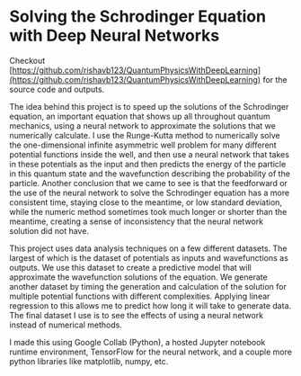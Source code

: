 # Solving the Schrodinger Equation with Deep Neural Networks

Checkout [https://github.com/rishavb123/QuantumPhysicsWithDeepLearning](https://github.com/rishavb123/QuantumPhysicsWithDeepLearning) for the source code and outputs.

The idea behind this project is to speed up the solutions of the Schrodinger equation, an important equation that shows up all throughout quantum mechanics, using a neural network to approximate the solutions that we numerically calculate. I use the Runge-Kutta method to numerically solve the one-dimensional infinite asymmetric well problem for many different potential functions inside the well, and then use a neural network that takes in these potentials as the input and then predicts the energy of the particle in this quantum state and the wavefunction describing the probability of the particle. Another conclusion that we came to see is that the feedforward or the use of the neural network to solve the Schrodinger equation has a more consistent time, staying close to the meantime, or low standard deviation, while the numeric method sometimes took much longer or shorter than the meantime, creating a sense of inconsistency that the neural network solution did not have. 

This project uses data analysis techniques on a few different datasets. The largest of which is the dataset of potentials as inputs and wavefunctions as outputs. We use this dataset to create a predictive model that will approximate the wavefunction solutions of the equation. We generate another dataset by timing the generation and calculation of the solution for multiple potential functions with different complexities. Applying linear regression to this allows me to predict how long it will take to generate data. The final dataset I use is to see the effects of using a neural network instead of numerical methods.

I made this using Google Collab (Python), a hosted Jupyter notebook runtime environment, TensorFlow for the neural network, and a couple more python libraries like matplotlib, numpy, etc.
